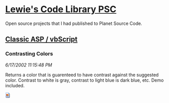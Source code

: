 # [Lewie's Code Library PSC](../../README.md)

Open source projects that I had published to Planet Source Code.

## [Classic ASP / vbScript](../README.md)

### Contrasting Colors

*6/17/2002 11:15:48 PM*

Returns a color that is guarenteed to have contrast against the suggested color. Contrast to white is gray, contrast to light blue is dark blue, etc. Demo included.

![Screenshot of Contrasting Colors](/screenshot.gif)



